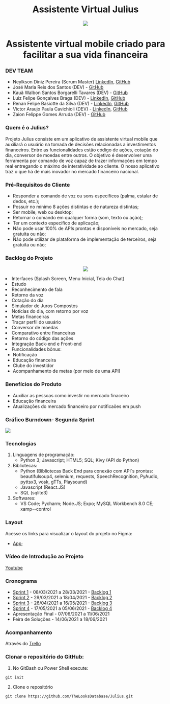 <!DOCTYPE html>

<h1 align="center">Assistente Virtual Julius</h1>



<p align="center">
  <img src="https://github.com/TheLooksDatabase/Julius/blob/main/3) Images/MVP/logo-julius.jpg" />
</p>  

<h1 align="center">Assistente virtual mobile criado para facilitar a sua vida financeira


### DEV TEAM

- Neylkson Diniz Pereira (Scrum Master) [LinkedIn](https://www.linkedin.com/in/neylkson-diniz-a3b9396b), [GitHub](https://github.com/NeyDiniz) 
- José Maria Reis dos Santos (DEV) - [GitHub](https://github.com/Jose0588) 
- Kauã Walbon Santos Borgarelli Tavares (DEV) - [GitHub](https://github.com/Borgarelli)
- Luiz Felipe Gonçalves Braga (DEV) - [LinkedIn](https://www.linkedin.com/in/luiz-felipe-gon%C3%A7alves-braga-613179200/), [GitHub](https://github.com/Obrag)
- Renan Felipe Basiotte da Silva (DEV) - [LinkedIn](https://www.linkedin.com/in/renan-basiotte-b8570314a/), [GitHub](https://github.com/renanbst)
- Victor Araujo Paula Cavichioli (DEV) - [LinkedIn](https://www.linkedin.com/in/victor-araujo-paula-cavichioli-9ab48418b/), [GitHub](https://github.com/VictorCavichioli)
- Zaion Felippe Gomes Arruda (DEV) - [GitHub](https://github.com/ZaionKun)


### Quem é o Julius?

Projeto Julius consiste em um aplicativo de assistente virtual mobile que auxiliará o usuário na tomada de decisões relacionadas a investimentos financeiros. Entre as funcionalidades estão código de ações, cotação do dia, conversor de moedas entre outros. O objetivo é desenvolver uma ferramenta
por comando de voz capaz de trazer informações em tempo real entregando o máximo de interatividade ao cliente.
O nosso aplicativo traz o que há de mais inovador no mercado financeiro nacional.


### Pré-Requisitos do Cliente
- Responder a comando de voz ou sons específicos (palma, estalar de dedos, etc.);
- Possuir no mínimo 8 ações distintas e de natureza distintas;
- Ser mobile, web ou desktop;
- Retornar o comando em qualquer forma (som, texto ou ação);
- Ter um contexto específico de aplicação;
- Não pode usar 100% de APIs prontas e disponíveis no mercado, seja gratuita ou não;
- Não pode utilizar de plataforma de implementação de terceiros, seja gratuita ou não;


### Backlog do Projeto
<p align="center">
  <img src="https://github.com/TheLooksDatabase/Julius/blob/main/3)%20Images/Backlog/Card%20backlog%20product.png"

- Interfaces (Splash Screen, Menu Inicial, Tela do Chat)
- Estudo
- Reconhecimento de fala
- Retorno da voz
- Cotação do dia
- Simulador de Juros Compostos
- Notícias do dia, com retorno por voz
- Metas financeiras
- Traçar perfil do usuário
- Conversor de moedas
- Comparativo entre financeiras
- Retorno do código das ações
- Integração Back-end e Front-end
- Funcionalidades bônus: 
  - Notificação
  - Educação financeira
  - Clube do investidor
  - Acompanhamento de metas (por meio de uma API)


### Benefícios do Produto
- Auxiliar as pessoas como investir no mercado finaceiro
- Educação financeira
- Atualizações do mercado financeiro por notificaões em push


### Gráfico Burndown- Segunda Sprint

<p>
  <img src="https://github.com/TheLooksDatabase/Julius/blob/main/3) Images/img_burndown1.PNG" />
</p>  
   
   
### Tecnologias
1) Linguagens de programação:
   - Python 3; Javascript; HTML5; SQL; Kivy (API do Python)
2) Bibliotecas:
   - Python (Bibliotecas Back End para conexão com API´s prontas: beautifulsoup4, selenium, requests, SpeechRecognition, PyAudio, pyttsx3, vosk, gTTs, Playsound)
   - Javascript (React.JS)
   - SQL (sqlite3)
2) Softwares:
   - VS Code; Pycharm; Node.JS; Expo; MySQL Workbench 8.0 CE; xamp--control


### Layout
Acesse os links para visualizar o layout do projeto no Figma:
- [App](https://www.figma.com/proto/q7JuCB5NJFwRAlTSNgqDxO/Julius?node-id=89%3A442&viewport=317%2C-67%2C0.14545896649360657&scaling=scale-down);


### Vídeo de Introdução ao Projeto
[Youtube](https://www.youtube.com/watch?v=vTtysSErHII)


### Cronograma
- [Sprint 1](1.png) - 08/03/2021 a 28/03/2021 - [Backlog 1](https://github.com/TheLooksDatabase/Julius/projects/1#column-14288547)
- [Sprint 2](2.png) - 29/03/2021 a 18/04/2021 - [Backlog 2](https://github.com/TheLooksDatabase/Julius/projects/1#column-14288913)
- [Sprint 3](3.png) - 26/04/2021 a 16/05/2021 - [Backlog 3](https://github.com/TheLooksDatabase/Julius/projects/1#column-14288914)
- [Sprint 4](4.png) - 17/05/2021 a 05/06/2021 - [Backlog 4](https://github.com/TheLooksDatabase/Julius/projects/1#column-14288917)
- Apresentação Final - 07/06/2021 a 11/06/2021
- Feira de Soluções - 14/06/2021 a 18/06/2021


### Acompanhamento
Através do [Trello](https://trello.com/b/9mZ8XWuA/julius)


### Clonar o repositório do GitHub:
1. No GitBash ou Power Shell execute:
```
git init
```
2. Clone o repositório
```
git clone https://github.com/TheLooksDatabase/Julius.git
```




